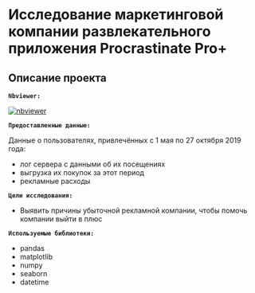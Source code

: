 # Исследование маркетинговой компании развлекательного приложения Procrastinate Pro+

## Описание проекта

**`Nbviewer:`** 

[![nbviewer](https://img.shields.io/badge/VIEW-nbviewer-orange)](https://nbviewer.org/github/niksmns/data_analyst_yandex_practicum/blob/main/business_performance_analysis/business_perfomance_analysis.ipynb)

**`Предоставленные данные:`**

Данные о пользователях, привлечённых с 1 мая по 27 октября 2019 года:
* лог сервера с данными об их посещениях
* выгрузка их покупок за этот период
* рекламные расходы

**`Цели исследования:`** 
* Выявить причины убыточной рекламной компании, чтобы помочь компании выйти в плюс

**`Используемые библиотеки:`**
* pandas
* matplotlib
* numpy
* seaborn
* datetime
